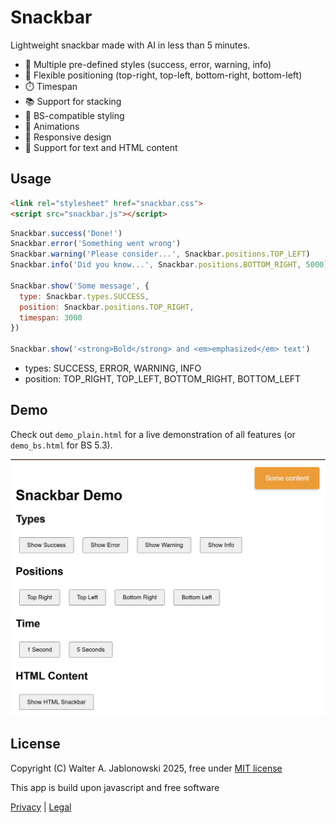 # Snackbar

Lightweight snackbar made with AI in less than 5 minutes.

- 🎨 Multiple pre-defined styles (success, error, warning, info)
- 📍 Flexible positioning (top-right, top-left, bottom-right, bottom-left)
- ⏱️ Timespan
- 📚 Support for stacking
- 🎯 BS-compatible styling
- 💫 Animations
- 📱 Responsive design
- 🔧 Support for text and HTML content

## Usage

```html
<link rel="stylesheet" href="snackbar.css">
<script src="snackbar.js"></script>
```

```javascript
Snackbar.success('Done!')
Snackbar.error('Something went wrong')
Snackbar.warning('Please consider...', Snackbar.positions.TOP_LEFT)
Snackbar.info('Did you know...', Snackbar.positions.BOTTOM_RIGHT, 5000)

Snackbar.show('Some message', {
  type: Snackbar.types.SUCCESS,
  position: Snackbar.positions.TOP_RIGHT,
  timespan: 3000
})

Snackbar.show('<strong>Bold</strong> and <em>emphasized</em> text')
```

- types: SUCCESS, ERROR, WARNING, INFO
- position: TOP_RIGHT, TOP_LEFT, BOTTOM_RIGHT, BOTTOM_LEFT


## Demo

Check out `demo_plain.html` for a live demonstration of all features (or `demo_bs.html` for BS 5.3).

![alt text](misc/img.png)

## License

Copyright (C) Walter A. Jablonowski 2025, free under [MIT license](LICENSE)

This app is build upon javascript and free software

[Privacy](https://walter-a-jablonowski.github.io/privacy.html) | [Legal](https://walter-a-jablonowski.github.io/imprint.html)
